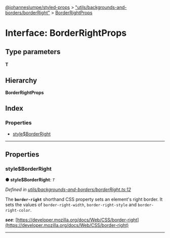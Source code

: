 [@johanneslumpe/styled-props](../README.md) > ["utils/backgrounds-and-borders/borderRight"](../modules/_utils_backgrounds_and_borders_borderright_.md) > [BorderRightProps](../interfaces/_utils_backgrounds_and_borders_borderright_.borderrightprops.md)

# Interface: BorderRightProps

## Type parameters
#### T 
## Hierarchy

**BorderRightProps**

## Index

### Properties

* [style$BorderRight](_utils_backgrounds_and_borders_borderright_.borderrightprops.md#style_borderright)

---

## Properties

<a id="style_borderright"></a>

###  style$BorderRight

**● style$BorderRight**: *`T`*

*Defined in [utils/backgrounds-and-borders/borderRight.ts:12](https://github.com/johanneslumpe/styled-props/blob/8e709f1/src/utils/backgrounds-and-borders/borderRight.ts#L12)*

The **`border-right`** shorthand CSS property sets an element's right border. It sets the values of `border-right-width`, `border-right-style` and `border-right-color`.

*__see__*: [https://developer.mozilla.org/docs/Web/CSS/border-right](https://developer.mozilla.org/docs/Web/CSS/border-right)

___

